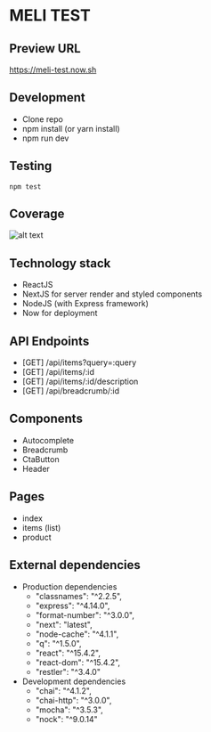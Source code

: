 # MELI TEST

## Preview URL

https://meli-test.now.sh

## Development

* Clone repo
* npm install (or yarn install)
* npm run dev

## Testing

    npm test
    
## Coverage

![alt text](https://puu.sh/xyJpe/566e04a522.png) 

## Technology stack

* ReactJS 
* NextJS for server render and styled components
* NodeJS (with Express framework)
* Now for deployment

## API Endpoints

* [GET] /api/items?query=:query
* [GET] /api/items/:id
* [GET] /api/items/:id/description
* [GET] /api/breadcrumb/:id

## Components

* Autocomplete
* Breadcrumb
* CtaButton
* Header

## Pages

* index
* items (list)
* product

## External dependencies

* Production dependencies
  * "classnames": "^2.2.5",
  * "express": "^4.14.0",
  * "format-number": "^3.0.0",
  * "next": "latest",
  * "node-cache": "^4.1.1",
  * "q": "^1.5.0",
  * "react": "^15.4.2",
  * "react-dom": "^15.4.2",
  * "restler": "^3.4.0"
* Development dependencies
  * "chai": "^4.1.2",
  * "chai-http": "^3.0.0",
  * "mocha": "^3.5.3",
  * "nock": "^9.0.14"
